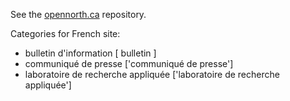 See the [opennorth.ca](http://github.com/opennorth/opennorth.ca/) repository.

Categories for French site:
* bulletin d'information [ bulletin ]
* communiqué de presse ['communiqué de presse']
* laboratoire de recherche appliquée ['laboratoire de recherche appliquée']
